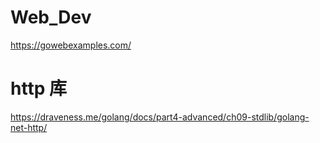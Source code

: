 #  Web_Dev  

https://gowebexamples.com/   

#  http 库
https://draveness.me/golang/docs/part4-advanced/ch09-stdlib/golang-net-http/   

